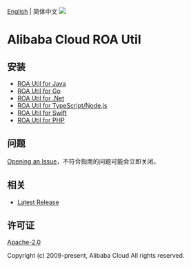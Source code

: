 [English](README.md) | 简体中文
![](https://aliyunsdk-pages.alicdn.com/icons/AlibabaCloud.svg)

# Alibaba Cloud ROA Util

## 安装

- [ROA Util for Java](./java/README-CN.md)
- [ROA Util for Go](./golang/README-CN.md)
- [ROA Util for .Net](./csharp/README-CN.md)
- [ROA Util for TypeScript/Node.js](./ts/README-CN.md)
- [ROA Util for Swift](./swift/README-CN.md)
- [ROA Util for PHP](./php/README-CN.md)

## 问题

[Opening an Issue](https://github.com/aliyun/tea-roa-util/issues/new)，不符合指南的问题可能会立即关闭。

## 相关

- [Latest Release](https://github.com/aliyun/tea-roa-util)

## 许可证

[Apache-2.0](http://www.apache.org/licenses/LICENSE-2.0)

Copyright (c) 2009-present, Alibaba Cloud All rights reserved.
